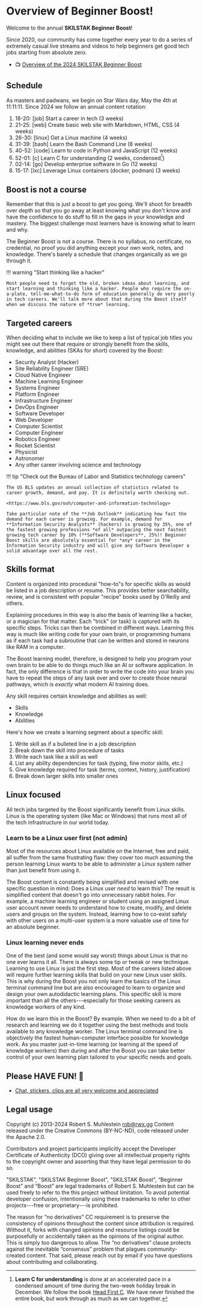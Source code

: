 # Overview of Beginner Boost!

Welcome to the annual **SKILSTAK Beginner Boost**!

Since 2020, our community has come together every year to do a series of extremely casual live streams and videos to help beginners get good tech jobs starting from absolute zero.

* 📺 [Overview of the 2024 SKILSTAK Beginner Boost](https://youtu.be/JaQmGOBbuK0)

## Schedule

As masters and padwans, we begin on Star Wars day, May the 4th at 11:11:11. Since 2024 we follow an annual content rotation:

1.  18-20: [job] Start a career in tech (3 weeks)
2.  21-25: [web] Create basic web site with Markdown, HTML, CSS (4 weeks)
3.  26-30: [linux] Get a Linux machine (4 weeks)
4.  31-39: [bash] Learn the Bash Command Line (8 weeks)
5.  40-52: [code] Learn to code in Python and JavaScript (12 weeks)
6.  52-01: [c] Learn C for understanding (2 weeks, condensed[^1])
7.  02-14: [go] Develop enterprise software in Go (12 weeks)
8.  15-17: [lxc] Leverage Linux containers (docker, podman) (3 weeks)

[^1]: **Learn C for understanding** is done at an accelerated pace in a condensed amount of time during the two-week holiday break in December. We follow the book [Head First C](https://amzn.to/3UVanZe). We have never finished the entire book, but work through as much as we can together.

## Boost is not a course

Remember that this is just a boost to get you going. We'll shoot for breadth over depth so that you go away at least knowing what you don't know and have the confidence to do stuff to fill in the gaps in your knowledge and mastery. The biggest challenge most learners have is knowing what to learn and why.

The Beginner Boost is not a course. There is no syllabus, no certificate, no credential, no proof you did anything except your own work, notes, and knowledge. There's barely a schedule that changes organically as we go through it.

!!! warning "Start thinking like a hacker"

    Most people need to forget the old, broken ideas about learning, and start learning and thinking like a hacker. People who require the on-a-plate, tell-me-what-to-do form of education generally do very poorly in tech careers. We'll talk more about that during the Boost itself when we discuss the nature of *true* learning.

## Targeted careers

When deciding what to include we like to keep a list of typical job titles you might see out there that require or strongly benefit from the skills, knowledge, and abilities (SKAs for short) covered by the Boost:

* Security Analyst (Hacker)
* Site Reliability Engineer (SRE)
* Cloud Native Engineer
* Machine Learning Engineer
* Systems Engineer
* Platform Engineer
* Infrastructure Engineer
* DevOps Engineer
* Software Developer
* Web Developer
* Computer Scientist
* Computer Engineer
* Robotics Engineer
* Rocket Scientist
* Physicist
* Astronomer
* Any other career involving science and technology

!!! tip "Check out the Bureau of Labor and Statistics technology careers"

    The US BLS updates an annual collection of statistics related to career growth, demand, and pay. It is definitely worth checking out.

    <https://www.bls.gov/ooh/computer-and-information-technology>

    Take particular note of the **Job Outlook** indicating how fast the demand for each career is growing. For example, demand for **Information Security Analysts** (hackers) is growing by 35%, one of the fastest growing professions *of all* outpacing the next fastest growing tech career by 10% (**Software Developers**, 25%)! Beginner Boost skills are absolutely essential for *any* career in the Information Security industry and will give any Software Developer a solid advantage over all the rest.

## Skills format

Content is organized into procedural "how-to"s for specific skills as would be listed in a job description or resume. This provides better searchability, review, and is consistent with popular "recipe" books used by O'Reilly and others.

Explaining procedures in this way is also the basis of learning like a hacker, or a magician for that matter. Each "trick" (or task) is captured with its specific steps. Tricks can then be combined in different ways. Learning this way is much like writing code for your own brain, or programming humans as if each task had a subroutine that can be written and stored in neurons like RAM in a computer.

The Boost learning model, therefore, is designed to help you program your own brain to be able to do things much like an AI or software application. In fact, the only difference is that in order to write the code into your brain you have to repeat the steps of any task over and over to create those neural pathways, which is *exactly* what modern AI training does.

Any skill requires certain knowledge and abilities as well:

* Skills
* Knowledge
* Abilities

Here's how we create a learning segment about a specific skill:

1. Write skill as if a bulleted line in a job description
1. Break down the skill into procedure of tasks
1. Write each task like a skill as well
1. List any ability dependencies for task (typing, fine motor skills, etc.)
1. Give knowledge required for task (terms, context, history, justification)
1. Break down larger skills into smaller ones

## Linux focused

All tech jobs targeted by the Boost significantly benefit from Linux skills. Linux is the operating system (like Mac or Windows) that runs most all of the tech infrastructure in our world today.

### Learn to be a Linux user first (not admin)

Most of the resources about Linux available on the Internet, free and paid, all suffer from the same frustrating flaw: they cover too much assuming the person learning Linux wants to be able to administer a Linux system rather than just benefit from using it.

The Boost content is constantly being simplified and revised with one specific question in mind: Does a Linux user *need* to learn this? The result is simplified content that doesn't go into unnecessary rabbit holes. For example, a machine learning engineer or student using an assigned Linux user account never needs to understand how to create, modify, and delete users and groups on the system. Instead, learning how to co-exist safely with other users on a multi-user system is a more valuable use of time for an absolute beginner.

### Linux learning never ends

One of the best (and some would say worst) things about Linux is that no one ever learns it all. There is always some tip or tweak or new technique. Learning to use Linux is just the first step.
Most of the careers listed above will require further learning skills that build on your new Linux user skills. This is why during the Boost you not only learn the basics of the Linux terminal command line but are also encouraged to learn to organize and design your own autodidactic learning plans. This specific skill is more important than all the others---especially for those seeking careers as knowledge workers of any kind.

How do we learn this in the Boost? By example. When we need to do a bit of research and learning we do it together using the best methods and tools available to any knowledge worker. The Linux terminal command line is objectively the fastest human-computer interface possible for knowledge work. As you master just-in-time learning (or learning at the speed of knowledge workers) then during and after the Boost you can take better control of your own learning plan tailored to your specific needs and goals.

## Please HAVE FUN! 🎉

* [Chat, stickers, clips are all very welcome and appreciated](https://youtu.be/chux1oAhiis)

## Legal usage

Copyright (c) 2013-2024 Robert S. Muhlestein <rob@rwx.gg> Content released under the Creative Commons (BY-NC-ND), code released under the Apache 2.0.

Contributors and project participants implicitly accept the Developer Certificate of Authenticity (DCO) giving over all intellectual property rights to the copyright owner and asserting that they have legal permission to do so.

"SKILSTAK", "SKILSTAK Beginner Boost", "SKILSTAK Boost", “Beginner Boost” and “Boost” are legal trademarks of Robert S. Muhlestein but can be used freely to refer to the this project without limitation. To avoid potential developer confusion, intentionally using these trademarks to refer to other projects---free or proprietary---is prohibited.

The reason for “no derivatives” CC requirement is to preserve the consistency of opinions throughout the content since attribution is required. Without it, forks with changed opinions and resource listings could be purposefully or accidentally taken as the opinions of the original author. This is simply too dangerous to allow. The “no derivatives” clause protects against the inevitable “consensus” problem that plagues community-created content. That said, please reach out by email if you have questions about contributing and collaborating.
